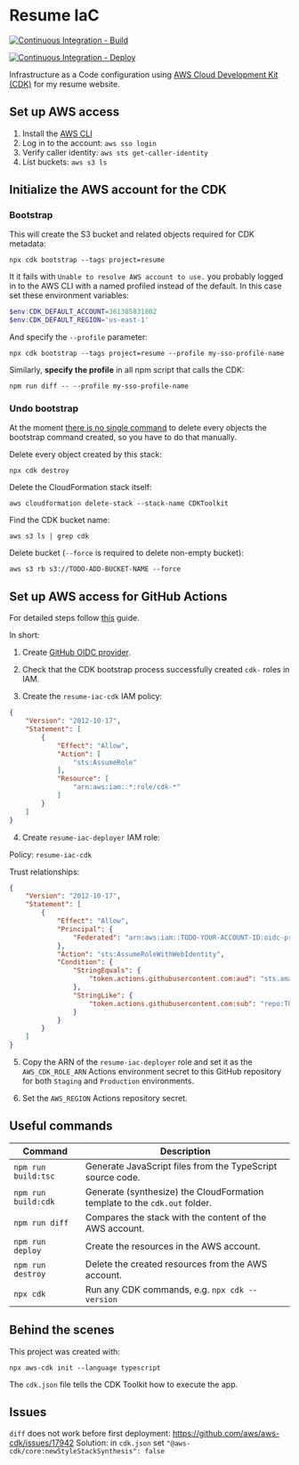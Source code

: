 # Resume IaC

[![Continuous Integration - Build](https://github.com/balassy/resume-iac/actions/workflows/build.yml/badge.svg)](https://github.com/balassy/resume-iac/actions/workflows/build.yml)

[![Continuous Integration - Deploy](https://github.com/balassy/resume-iac/actions/workflows/build-and-deploy.yml/badge.svg)](https://github.com/balassy/resume-iac/actions/workflows/build-and-deploy.yml)

Infrastructure as a Code configuration using [AWS Cloud Development Kit (CDK)](https://aws.amazon.com/cdk/) for my resume website.

## Set up AWS access

1. Install the [AWS CLI](https://docs.aws.amazon.com/cli/latest/userguide/getting-started-install.html)
2. Log in to the account: `aws sso login`
3. Verify caller identity: `aws sts get-caller-identity`
4. List buckets: `aws s3 ls`

## Initialize the AWS account for the CDK

### Bootstrap

This will create the S3 bucket and related objects required for CDK metadata:

```shell
npx cdk bootstrap --tags project=resume
```

It it fails with `Unable to resolve AWS account to use.` you probably logged in to the AWS CLI with a named profiled instead of the default. In this case set these environment variables:

```powershell
$env:CDK_DEFAULT_ACCOUNT=361385831802
$env:CDK_DEFAULT_REGION='us-east-1'
```

And specify the `--profile` parameter:

```shell
npx cdk bootstrap --tags project=resume --profile my-sso-profile-name
```

Similarly, **specify the profile** in all npm script that calls the CDK:

```shell
npm run diff -- --profile my-sso-profile-name
```

### Undo bootstrap

At the moment [there is no single command](https://github.com/aws/aws-cdk/issues/986) to delete every objects the bootstrap command created, so you have to do that manually.

Delete every object created by this stack:

```shell
npx cdk destroy
```

Delete the CloudFormation stack itself:

```shell
aws cloudformation delete-stack --stack-name CDKToolkit
```

Find the CDK bucket name: 

```shell
aws s3 ls | grep cdk
```

Delete bucket (`--force` is required to delete non-empty bucket):

```shell
aws s3 rb s3://TODO-ADD-BUCKET-NAME --force
```

## Set up AWS access for GitHub Actions

For detailed steps follow [this](https://aws.amazon.com/blogs/security/use-iam-roles-to-connect-github-actions-to-actions-in-aws/) guide.

In short:

1. Create [GitHub OIDC provider](https://docs.github.com/en/actions/deployment/security-hardening-your-deployments/configuring-openid-connect-in-amazon-web-services).

2. Check that the CDK bootstrap process successfully created `cdk-` roles in IAM.  

3. Create the `resume-iac-cdk` IAM policy:

```json
{
	"Version": "2012-10-17",
	"Statement": [
		{
			"Effect": "Allow",
			"Action": [
				"sts:AssumeRole"
			],
			"Resource": [
				"arn:aws:iam::*:role/cdk-*"
			]
		}
	]
}
```

4. Create `resume-iac-deployer` IAM role:

Policy: `resume-iac-cdk`

Trust relationships:

```json
{
	"Version": "2012-10-17",
	"Statement": [
		{
			"Effect": "Allow",
			"Principal": {
				"Federated": "arn:aws:iam::TODO-YOUR-ACCOUNT-ID:oidc-provider/token.actions.githubusercontent.com"
			},
			"Action": "sts:AssumeRoleWithWebIdentity",
			"Condition": {
				"StringEquals": {
					"token.actions.githubusercontent.com:aud": "sts.amazonaws.com"
				},
				"StringLike": {
					"token.actions.githubusercontent.com:sub": "repo:TODO-YOUR-GITHUB-USERNAME/TODO-YOUR-GITHUB-REPO:*"
				}
			}
		}
	]
}
```

5. Copy the ARN of the `resume-iac-deployer` role and set it as the `AWS_CDK_ROLE_ARN` Actions environment secret to this GitHub repository for both `Staging` and `Production` environments.

6. Set the `AWS_REGION` Actions repository secret.

## Useful commands

| Command             | Description                                                                |
|---------------------|----------------------------------------------------------------------------|
| `npm run build:tsc` | Generate JavaScript files from the TypeScript source code.                 |
| `npm run build:cdk` | Generate (synthesize) the CloudFormation template to the `cdk.out` folder. |
| `npm run diff`      | Compares the stack with the content of the AWS account.                    |
| `npm run deploy`    | Create the resources in the AWS account.                                   |
| `npm run destroy`   | Delete the created resources from the AWS account.                         |
| `npx cdk`           | Run any CDK commands, e.g. `npx cdk --version`                             |

## Behind the scenes

This project was created with:

```shell
npx aws-cdk init --language typescript
```

The `cdk.json` file tells the CDK Toolkit how to execute the app.

## Issues

`diff` does not work before first deployment: https://github.com/aws/aws-cdk/issues/17942
Solution: in `cdk.json` set `"@aws-cdk/core:newStyleStackSynthesis": false`







